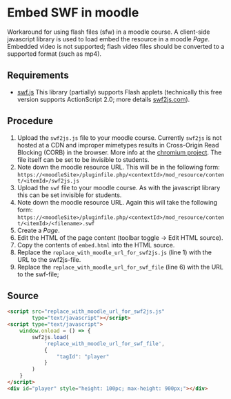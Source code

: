 # Embed SWF in moodle

Workaround for using flash files (sfw) in a moodle course. A client-side javascript library is used to load embed the resource in a moodle _Page_. Embedded video is not supported; flash video files should be converted to a supported format (such as mp4).

## Requirements
 - [swf.js](https://github.com/swf2js/swf2js) This library (partially) supports Flash applets (technically this free version supports ActionScript 2.0; more details [swf2js.com](https://swf2js.com/en/)).

## Procedure
 1. Upload the `swf2js.js` file to your moodle course. Currently `swf2js` is not hosted at a CDN and improper mimetypes results in Cross-Origin Read Blocking (CORB) in the browser. More info at the [chromium project](https://www.chromium.org/Home/chromium-security/corb-for-developers). The file itself can be set to be invisible to students.
 2. Note down the moodle resource URL. This will be in the following form: `https://<moodleSite>/pluginfile.php/<contextId>/mod_resource/content/<itemId>/swf2js.js`
 3. Upload the `swf` file to your moodle course. As with the javascript library this can be set invisible for students.
 4. Note down the moodle resource URL. Again this will take the following form: `https://<moodleSite>/pluginfile.php/<contextId>/mod_resource/content/<itemId>/<filename>.swf`
 5. Create a _Page_.
 6. Edit the HTML of the page content (toolbar toggle -> Edit HTML source).
 7. Copy the contents of `embed.html` into the HTML source.
 8. Replace the `replace_with_moodle_url_for_swf2js.js` (line 1) with the URL to the swf2js-file.
 9. Replace the `replace_with_moodle_url_for_swf_file` (line 6) with the URL to the swf-file; 

## Source

```html
<script src="replace_with_moodle_url_for_swf2js.js"
        type="text/javascript"></script>
<script type="text/javascript">
    window.onload = () => {
        swf2js.load(
            'replace_with_moodle_url_for_swf_file',
            {
                "tagId": "player"
            }
        )
    }
</script>
<div id="player" style="height: 100pc; max-height: 900px;"></div>
```